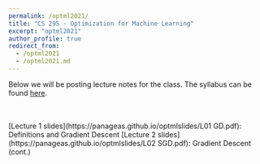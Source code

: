 ```yaml
---
permalink: /optml2021/
title: "CS 295 - Optimization for Machine Learning"
excerpt: "optml2021"
author_profile: true
redirect_from: 
  - /optml2021
  - /optml2021.md
---
```

Below we will be posting lecture notes for the class. The syllabus can be found [here](https://panageas.github.io/_pages/syllabus_optml2021.pdf).

<br/>
<br/>
[Lecture 1 slides](https://panageas.github.io/optmlslides/L01 GD.pdf): Definitions and Gradient Descent
[Lecture 2 slides](https://panageas.github.io/optmlslides/L02 SGD.pdf): Gradient Descent (cont.)
